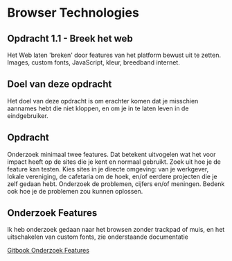 # Browser Technologies

## Opdracht 1.1 - Breek het web

Het Web laten 'breken' door features van het platform bewust uit te zetten. Images, custom fonts, JavaScript, kleur, breedband internet.

## Doel van deze opdracht

Het doel van deze opdracht is om erachter komen dat je misschien aannames hebt die niet kloppen, en om je in te laten leven in de eindgebruiker.

## Opdracht

Onderzoek minimaal twee features. Dat betekent uitvogelen wat het voor impact heeft op de sites die je kent en normaal gebruikt. Zoek uit hoe je de feature kan testen. Kies sites in je directe omgeving: van je werkgever, lokale vereniging, de cafetaria om de hoek, en/of eerdere projecten die je zelf gedaan hebt. Onderzoek de problemen, cijfers en/of meningen. Bedenk ook hoe je de problemen zou kunnen oplossen.

## Onderzoek Features

Ik heb onderzoek gedaan naar het browsen zonder trackpad of muis, en het uitschakelen van custom fonts, zie onderstaande documentatie

[Gitbook Onderzoek Features](https://simonev-zeijl.gitbook.io/minor-web-dev/)
